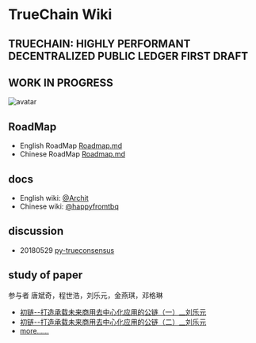 # TrueChain Wiki

## TRUECHAIN: HIGHLY PERFORMANT DECENTRALIZED PUBLIC LEDGER FIRST DRAFT
## WORK IN PROGRESS
![avatar](https://github.com/truechain/wiki/blob/master/img/architecture.jpg)

## RoadMap
* English RoadMap [Roadmap.md](https://github.com/truechain/wiki/blob/master/roadmap-en/roadmap.md) 
* Chinese RoadMap [Roadmap.md](https://github.com/truechain/wiki/blob/master/roadmap-cn/roadmap.md) 

## docs
* English wiki: [@Archit](https://github.com/truechain/wiki/blob/master/docs-en/index.rst)
* Chinese wiki: [@happyfromtbq](https://github.com/truechain/wiki/blob/master/docs-cn/index.rst)

## discussion 
* 20180529 [py-trueconsensus](https://github.com/truechain/wiki/blob/master/discussion/20180529.md)

## study of paper 
参与者 唐斌奇，程世浩，刘乐元，金燕琪，邓格琳
* [初链--打造承载未来商用去中心化应用的公链（一）__刘乐元](https://github.com/truechain/wiki/tree/master/paper/Truechain_thoughts_liuleyuan.md)
* [初链--打造承载未来商用去中心化应用的公链（二）__刘乐元](https://github.com/truechain/wiki/tree/master/paper/Truechain_thoughts_liuleyuan_2.md)
* [more……](https://github.com/truechain/wiki/tree/master/paper/README.md)